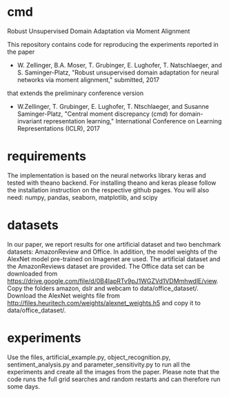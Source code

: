 # cmd
Robust Unsupervised Domain Adaptation via Moment Alignment

This repository contains code for reproducing the experiments reported in the paper
- W. Zellinger, B.A. Moser, T. Grubinger, E. Lughofer, T. Natschlaeger, and S. Saminger-Platz, "Robust unsupervised domain adaptation
for neural networks via moment alignment," submitted, 2017

that extends the preliminary conference version

- W.Zellinger, T. Grubinger, E. Lughofer, T. Ntschlaeger, and Susanne Saminger-Platz, "Central moment discrepancy (cmd) for domain-invariant representation learning," International Conference on Learning Representations (ICLR), 2017

# requirements
The implementation is based on the neural networks library keras and tested with theano backend. For installing theano and keras please follow the installation instruction on the respective github pages. You will also need: numpy, pandas, seaborn, matplotlib, and scipy

# datasets
In our paper, we report results for one artificial dataset and two benchmark datasets: AmazonReview and Office. In addition, the model weights of the AlexNet model pre-trained on Imagenet are used. The artificial dataset and the AmazonReviews dataset are provided. The Office data set can be downloaded from https://drive.google.com/file/d/0B4IapRTv9pJ1WGZVd1VDMmhwdlE/view. Copy the folders amazon, dslr and webcam to data/office_dataset/. Download the AlexNet weights file from http://files.heuritech.com/weights/alexnet_weights.h5 and copy it to  data/office_dataset/.

# experiments
Use the files, artificial_example.py, object_recognition.py, sentiment_analysis.py and parameter_sensitivity.py to run all the experiments and create all the images from the paper. Please note that the code runs the full grid searches and random restarts and can therefore run some days.


